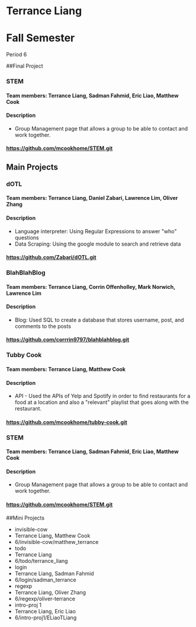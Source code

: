 Terrance Liang
==========

# Fall Semester
Period 6

##Final Project

### STEM
#### Team members: Terrance Liang, Sadman Fahmid, Eric Liao, Matthew Cook 
#### Description
* Group Management page that allows a group to be able to contact and work together.
 
#### https://github.com/mcookhome/STEM.git

## Main Projects

### dOTL
#### Team members: Terrance Liang, Daniel Zabari, Lawrence Lim, Oliver Zhang
#### Description
* Language interpreter: Using Regular Expressions to answer "who" questions <br>
* Data Scraping: Using the google module to search and retrieve data

#### https://github.com/Zabari/dOTL.git

### BlahBlahBlog
#### Team members: Terrance Liang, Corrin Offenholley, Mark Norwich, Lawrence Lim 
#### Description
* Blog: Used SQL to create a database that stores username, post, and comments to the posts

#### https://github.com/corrrin9797/blahblahblog.git

### Tubby Cook
#### Team members: Terrance Liang, Matthew Cook 
#### Description
* API - Used the APIs of Yelp and Spotify in order to find restaurants for a food at a location and also a "relevant" playlist that goes along with the restaurant.

#### https://github.com/mcookhome/tubby-cook.git

### STEM
#### Team members: Terrance Liang, Sadman Fahmid, Eric Liao, Matthew Cook 
#### Description
* Group Management page that allows a group to be able to contact and work together.
 
#### https://github.com/mcookhome/STEM.git

##Mini Projects
 * invisible-cow
  * Terrance Liang, Matthew Cook
  * 6/invisible-cow/matthew_terrance
 * todo
  * Terrance Liang
  * 6/todo/terrance_liang
 * login
  * Terrance Liang, Sadman Fahmid
  * 6/login/sadman_terrance
 * regexp
  * Terrance Liang, Oliver Zhang 
  * 6/regexp/oliver-terrance
 * intro-proj 1
  * Terrance Liang, Eric Liao
  * 6/intro-proj1/ELiaoTLiang
